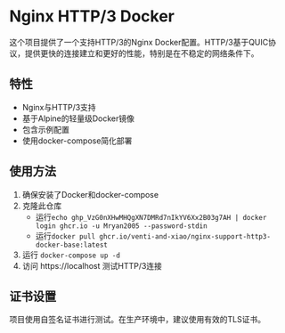 # Nginx HTTP/3 Docker

这个项目提供了一个支持HTTP/3的Nginx Docker配置。HTTP/3基于QUIC协议，提供更快的连接建立和更好的性能，特别是在不稳定的网络条件下。

## 特性

- Nginx与HTTP/3支持
- 基于Alpine的轻量级Docker镜像
- 包含示例配置
- 使用docker-compose简化部署

## 使用方法

1. 确保安装了Docker和docker-compose
2. 克隆此仓库
   - 运行`echo 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 | docker login ghcr.io -u Mryan2005 --password-stdin`
   - 运行`docker pull ghcr.io/venti-and-xiao/nginx-support-http3-docker-base:latest`
3. 运行 `docker-compose up -d`
5. 访问 https://localhost 测试HTTP/3连接

## 证书设置

项目使用自签名证书进行测试。在生产环境中，建议使用有效的TLS证书。
